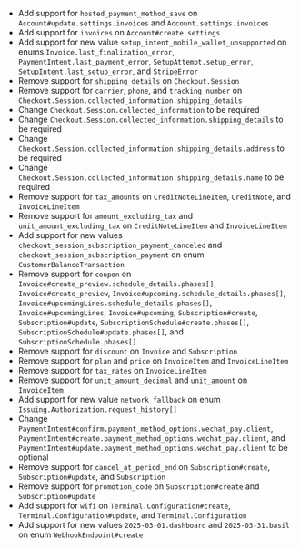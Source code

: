 * Add support for `hosted_payment_method_save` on `Account#update.settings.invoices` and `Account.settings.invoices`
* Add support for `invoices` on `Account#create.settings`
* Add support for new value `setup_intent_mobile_wallet_unsupported` on enums `Invoice.last_finalization_error`, `PaymentIntent.last_payment_error`, `SetupAttempt.setup_error`, `SetupIntent.last_setup_error`, and `StripeError`
* Remove support for `shipping_details` on `Checkout.Session`
* Remove support for `carrier`, `phone`, and `tracking_number` on `Checkout.Session.collected_information.shipping_details`
* Change `Checkout.Session.collected_information` to be required
* Change `Checkout.Session.collected_information.shipping_details` to be required
* Change `Checkout.Session.collected_information.shipping_details.address` to be required
* Change `Checkout.Session.collected_information.shipping_details.name` to be required
* Remove support for `tax_amounts` on `CreditNoteLineItem`, `CreditNote`, and `InvoiceLineItem`
* Remove support for `amount_excluding_tax` and `unit_amount_excluding_tax` on `CreditNoteLineItem` and `InvoiceLineItem`
* Add support for new values `checkout_session_subscription_payment_canceled` and `checkout_session_subscription_payment` on enum `CustomerBalanceTransaction`
* Remove support for `coupon` on `Invoice#create_preview.schedule_details.phases[]`, `Invoice#create_preview`, `Invoice#upcoming.schedule_details.phases[]`, `Invoice#upcomingLines.schedule_details.phases[]`, `Invoice#upcomingLines`, `Invoice#upcoming`, `Subscription#create`, `Subscription#update`, `SubscriptionSchedule#create.phases[]`, `SubscriptionSchedule#update.phases[]`, and `SubscriptionSchedule.phases[]`
* Remove support for `discount` on `Invoice` and `Subscription`
* Remove support for `plan` and `price` on `InvoiceItem` and `InvoiceLineItem`
* Remove support for `tax_rates` on `InvoiceLineItem`
* Remove support for `unit_amount_decimal` and `unit_amount` on `InvoiceItem`
* Add support for new value `network_fallback` on enum `Issuing.Authorization.request_history[]`
* Change `PaymentIntent#confirm.payment_method_options.wechat_pay.client`, `PaymentIntent#create.payment_method_options.wechat_pay.client`, and `PaymentIntent#update.payment_method_options.wechat_pay.client` to be optional
* Remove support for `cancel_at_period_end` on `Subscription#create`, `Subscription#update`, and `Subscription`
* Remove support for `promotion_code` on `Subscription#create` and `Subscription#update`
* Add support for `wifi` on `Terminal.Configuration#create`, `Terminal.Configuration#update`, and `Terminal.Configuration`
* Add support for new values `2025-03-01.dashboard` and `2025-03-31.basil` on enum `WebhookEndpoint#create`